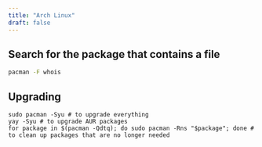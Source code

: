 ```yaml
---
title: "Arch Linux"
draft: false
---
```

## Search for the package that contains a file
```bash
pacman -F whois
```

## Upgrading

```
sudo pacman -Syu # to upgrade everything
yay -Syu # to upgrade AUR packages
for package in $(pacman -Qdtq); do sudo pacman -Rns "$package"; done # to clean up packages that are no longer needed
```
